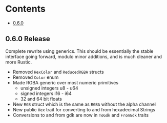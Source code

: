 # Contents
* [0.6.0](0.6.0-release)

## 0.6.0 Release
Complete rewrite using generics. This should be essentially the stable interface
going forward, modulo minor additions, and is much cleaner and more Rustic.
* Removed `HexColor` and `ReducedRGBA` structs
* Removed `Color` enum
* Made RGBA generic over most numeric primitives
  * unsigned integers u8 - u64
  * signed integers i16 - i64
  * 32 and 64 bit floats
* New `RGB` struct which is the same as `RGBA` without the alpha channel
* New public `Hex` trait for converting to and from hexadecimal Strings
* Conversions to and from gdk are now in `ToGdk` and `FromGdk` traits
